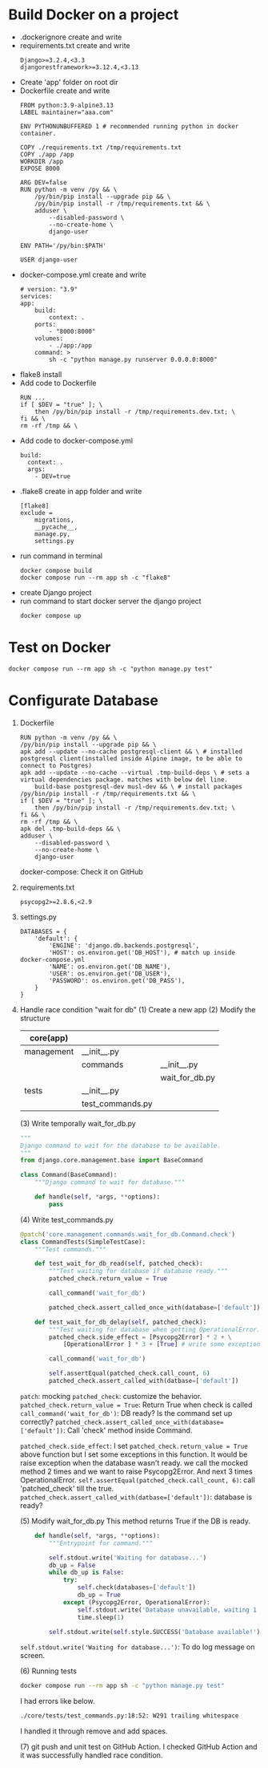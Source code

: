 # Build Docker on a project
- .dockerignore create and write
- requirements.txt create and write
    ```
    Django>=3.2.4,<3.3
    djangorestframework>=3.12.4,<3.13
    ```
- Create 'app' folder on root dir
- Dockerfile create and write
    ```
    FROM python:3.9-alpine3.13
    LABEL maintainer="aaa.com"

    ENV PYTHONUNBUFFERED 1 # recommended running python in docker container.

    COPY ./requirements.txt /tmp/requirements.txt
    COPY ./app /app
    WORKDIR /app
    EXPOSE 8000

    ARG DEV=false
    RUN python -m venv /py && \
        /py/bin/pip install --upgrade pip && \
        /py/bin/pip install -r /tmp/requirements.txt && \
        adduser \
            --disabled-password \
            --no-create-home \
            django-user

    ENV PATH='/py/bin:$PATH'

    USER django-user
    ```
- docker-compose.yml create and write
    ```
    # version: "3.9"
    services:
    app:
        build:
            context: .
        ports:
            - "8000:8000"
        volumes:
            - ./app:/app
        command: >
            sh -c "python manage.py runserver 0.0.0.0:8000"
    ```
- flake8 install
- Add code to Dockerfile
    ```
    RUN ...
    if [ $DEV = "true" ]; \
        then /py/bin/pip install -r /tmp/requirements.dev.txt; \
    fi && \
    rm -rf /tmp && \
    ```
- Add code to docker-compose.yml
    ```
    build:
      context: .
      args:
        - DEV=true
    ```
- .flake8 create in app folder and write
    ```
    [flake8]
    exclude =
        migrations,
        __pycache__,
        manage.py,
        settings.py
    ```
- run command in terminal
    ```
    docker compose build
    docker compose run --rm app sh -c "flake8"
    ```
- create Django project
- run command to start docker server the django project
    ```
    docker compose up
    ```

# Test on Docker
`docker compose run --rm app sh -c "python manage.py test"`

# Configurate Database
1. Dockerfile
    ```
    RUN python -m venv /py && \
    /py/bin/pip install --upgrade pip && \
    apk add --update --no-cache postgresql-client && \ # installed postgresql client(installed inside Alpine image, to be able to connect to Postgres)
    apk add --update --no-cache --virtual .tmp-build-deps \ # sets a virtual dependencies package. matches with below del line.
        build-base postgresql-dev musl-dev && \ # install packages
    /py/bin/pip install -r /tmp/requirements.txt && \
    if [ $DEV = "true" ]; \
        then /py/bin/pip install -r /tmp/requirements.dev.txt; \
    fi && \
    rm -rf /tmp && \
    apk del .tmp-build-deps && \
    adduser \
        --disabled-password \
        --no-create-home \
        django-user
    ```

    docker-compose: Check it on GitHub

2. requirements.txt
    ```
    psycopg2>=2.8.6,<2.9
    ```
3. settings.py
    ```
    DATABASES = {
        'default': {
            'ENGINE': 'django.db.backends.postgresql',
            'HOST': os.environ.get('DB_HOST'), # match up inside docker-compose.yml
            'NAME': os.environ.get('DB_NAME'),
            'USER': os.environ.get('DB_USER'),
            'PASSWORD': os.environ.get('DB_PASS'),
        }
    }
    ```
4. Handle race condition "wait for db"
    (1) Create a new app
    (2) Modify the structure

    |core(app)|||
    |---|---|---|
    |management|__init\__.py||
    ||commands|__init\__.py|
    |||wait_for_db.py|
    |tests|__init\__.py|
    ||test_commands.py|

    (3) Write temporally wait_for_db.py
    ```python
    """
    Django command to wait for the database to be available.
    """
    from django.core.management.base import BaseCommand

    class Command(BaseCommand):
        """Django command to wait for database."""

        def handle(self, *args, **options):
            pass
    ```

    (4) Write test_commands.py
    ```python
    @patch('core.management.commands.wait_for_db.Command.check')
    class CommandTests(SimpleTestCase):
        """Test commands."""

        def test_wait_for_db_read(self, patched_check):
            """Test waiting for database if database ready."""
            patched_check.return_value = True

            call_command('wait_for_db')

            patched_check.assert_called_once_with(database=['default'])

        def test_wait_for_db_delay(self, patched_check):
            """Test waiting for database when getting OperationalError."""
            patched_check.side_effect = [Psycopg2Error] * 2 + \
                [OperationalError ] * 3 + [True] # write some exception.

            call_command('wait_for_db')

            self.assertEqual(patched_check.call_count, 6)
            patched_check.assert_called_with(datbase=['default'])
    ```
    `patch`: mocking
    `patched_check`: customize the behavior.
    `patched_check.return_value = True`: Return True when check is called
    `call_command('wait_for_db')`: DB ready? Is the command set up correctly?
    `patched_check.assert_called_once_with(database=['default'])`: Call 'check' method inside Command.

    `patched_check.side_effect`: I set `patched_check.return_value = True` above function but I set some exceptions in this function. It would be raise exception when the database wasn't ready. we call the mocked method 2 times and we want to raise Psycopg2Error. And next 3 times OperationalError.
    `self.assertEqual(patched_check.call_count, 6)`: call 'patched_check' till the true.
    `patched_check.assert_called_with(datbase=['default'])`: database is ready?

    (5) Modify wait_for_db.py
    This method returns True if the DB is ready.
    ```python
        def handle(self, *args, **options):
            """Entrypoint for command."""

            self.stdout.write('Waiting for database...')
            db_up = False
            while db_up is False:
                try:
                    self.check(databases=['default'])
                    db_up = True
                except (Psycopg2Error, OperationalError):
                    self.stdout.write('Database unavailable, waiting 1 second ...')
                    time.sleep(1)

            self.stdout.write(self.style.SUCCESS('Database available!'))
    ```
    `self.stdout.write('Waiting for database...')`: To do log message on screen.

    (6) Running tests
    ```bash
    docker compose run --rm app sh -c "python manage.py test"
    ```

    I had errors like below.
    ```bash
    ./core/tests/test_commands.py:18:52: W291 trailing whitespace
    ```

    I handled it through remove and add spaces.

    (7) git push and unit test on GitHub Action.
    I checked GitHub Action and it was successfully handled race condition.

